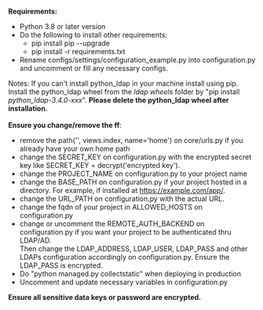 <b>Requirements:</b>
 - Python 3.8 or later version
 - Do the following to install other requirements:
   - pip install pip --upgrade
   - pip install -r requirements.txt
 - Rename configs/settings/configuration_example.py into configuration.py and uncomment or fill any necessary configs.

Notes: If you can't install python_ldap in your machine install using pip. Install the python_ldap wheel from the <i>ldap wheels</i> folder by "pip install <i>python_ldap-3.4.0-xxx</i>". <b>Please delete the python_ldap wheel after installation.</b>
<br><br>
<b>Ensure you change/remove the ff</b>:
 - remove the path('', views.index, name='home') on core/urls.py if you already have your own home path 
 - change the SECRET_KEY on configuration.py with the encrypted secret key like SECRET_KEY = decrypt('encrypted key').
 - change the PROJECT_NAME on configuration.py to your project name
 - change the BASE_PATH on configuration.py if your project hosted in a directory. For example, if installed at https://example.com/app/.
 - change the URL_PATH on configuration.py with the actual URL.
 - change the fqdn of your project in ALLOWED_HOSTS on configuration.py 
 - change or uncomment the REMOTE_AUTH_BACKEND on configuration.py if you want your project to be authenticated thru LDAP/AD.<br> 
   Then change the LDAP_ADDRESS, LDAP_USER, LDAP_PASS and other LDAPs configuration accordingly on configuration.py. Ensure the LDAP_PASS is encrypted.
 - Do "python managed.py collectstatic" when deploying in production
 - Uncomment and update necessary variables in configuration.py
 
<b>Ensure all sensitive data keys or password are encrypted.</b>

